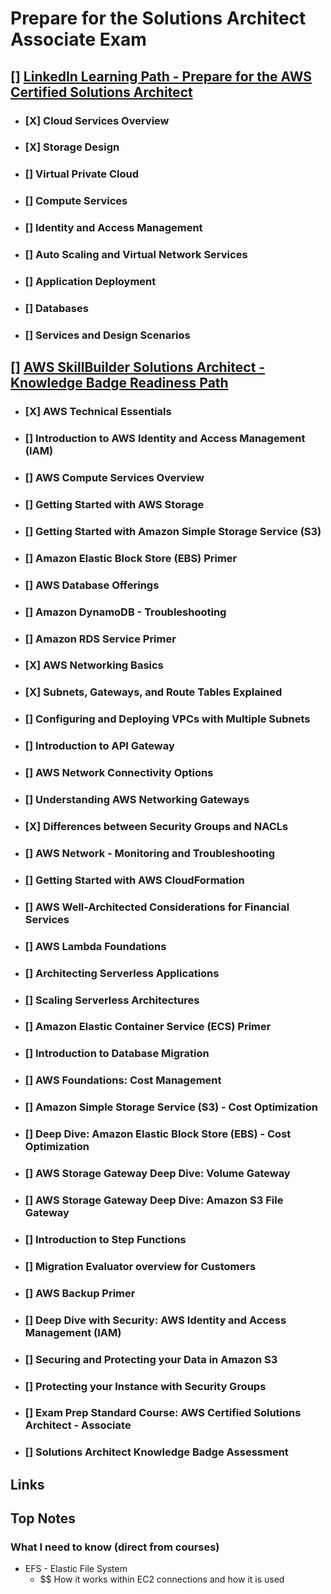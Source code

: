 # Prepare for the Solutions Architect Associate Exam

## [] [LinkedIn Learning Path - Prepare for the AWS Certified Solutions Architect](https://www.linkedin.com/learning/paths/prepare-for-the-aws-certified-solutions-architect-associate-saa-c03-certification)
  - ### [X] Cloud Services Overview
  - ### [X] Storage Design
  - ### [] Virtual Private Cloud
  - ### [] Compute Services
  - ### [] Identity and Access Management
  - ### [] Auto Scaling and Virtual Network Services
  - ### [] Application Deployment
  - ### [] Databases
  - ### [] Services and Design Scenarios

## [] [AWS SkillBuilder Solutions Architect - Knowledge Badge Readiness Path](https://explore.skillbuilder.aws/learn/lp/1044/solutions-architect-knowledge-badge-readiness-path)
  - ### [X] AWS Technical Essentials
  - ### [] Introduction to AWS Identity and Access Management (IAM)
  - ### [] AWS Compute Services Overview
  - ### [] Getting Started with AWS Storage
  - ### [] Getting Started with Amazon Simple Storage Service (S3)
  - ### [] Amazon Elastic Block Store (EBS) Primer
  - ### [] AWS Database Offerings
  - ### [] Amazon DynamoDB - Troubleshooting
  - ### [] Amazon RDS Service Primer
  - ### [X] AWS Networking Basics
  - ### [X] Subnets, Gateways, and Route Tables Explained
  - ### [] Configuring and Deploying VPCs with Multiple Subnets
  - ### [] Introduction to API Gateway
  - ### [] AWS Network Connectivity Options
  - ### [] Understanding AWS Networking Gateways
  - ### [X] Differences between Security Groups and NACLs
  - ### [] AWS Network - Monitoring and Troubleshooting
  - ### [] Getting Started with AWS CloudFormation
  - ### [] AWS Well-Architected Considerations for Financial Services
  - ### [] AWS Lambda Foundations
  - ### [] Architecting Serverless Applications
  - ### [] Scaling Serverless Architectures
  - ### [] Amazon Elastic Container Service (ECS) Primer
  - ### [] Introduction to Database Migration
  - ### [] AWS Foundations: Cost Management
  - ### [] Amazon Simple Storage Service (S3) - Cost Optimization
  - ### [] Deep Dive: Amazon Elastic Block Store (EBS) - Cost Optimization
  - ### [] AWS Storage Gateway Deep Dive: Volume Gateway
  - ### [] AWS Storage Gateway Deep Dive: Amazon S3 File Gateway
  - ### [] Introduction to Step Functions
  - ### [] Migration Evaluator  overview for Customers
  - ### [] AWS Backup Primer
  - ### [] Deep Dive with Security: AWS Identity and Access Management (IAM)
  - ### [] Securing and Protecting your Data in Amazon S3
  - ### [] Protecting your Instance with Security Groups
  - ### [] Exam Prep Standard Course: AWS Certified Solutions Architect - Associate
  - ### [] Solutions Architect Knowledge Badge Assessment

## Links


## Top Notes
### What I need to know (direct from courses)
- EFS - Elastic File System
  - $$ How it works within EC2 connections and how it is used